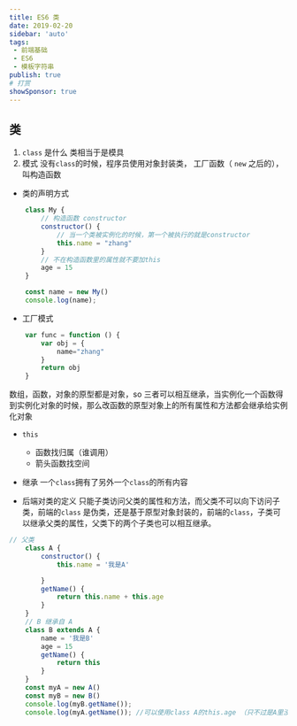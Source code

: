 ```yaml
---
title: ES6 类
date: 2019-02-20
sidebar: 'auto'
tags:
 - 前端基础
 - ES6
 - 模板字符串
publish: true
# 打赏
showSponsor: true
---
```

## 类

1. `class` 是什么
   类相当于是模具
2. 模式
   没有`class`的时候，程序员使用对象封装类， 工厂函数（ `new` 之后的），叫构造函数

- 类的声明方式

```js
    class My {
        // 构造函数 constructor
        constructor() {
            // 当一个类被实例化的时候，第一个被执行的就是constructor
            this.name = "zhang"
        }
        // 不在构造函数里的属性就不要加this
        age = 15
    }

    const name = new My()
    console.log(name);
```

- 工厂模式

```js
    var func = function () {
        var obj = {
            name="zhang"
        }
        return obj
    }
```

数组，函数，对象的原型都是对象，so 三者可以相互继承，当实例化一个函数得到实例化对象的时候，那么改函数的原型对象上的所有属性和方法都会继承给实例化对象

- `this`
  - 函数找归属（谁调用）
  - 箭头函数找空间

- 继承
一个`class`拥有了另外一个`class`的所有内容
- 后端对类的定义
只能子类访问父类的属性和方法，而父类不可以向下访问子类，前端的`class` 是伪类，还是基于原型对象封装的，前端的`class`，子类可以继承父类的属性，父类下的两个子类也可以相互继承。

```js
// 父类
    class A {
        constructor() {
            this.name = '我是A'

        }
        getName() {
            return this.name + this.age
        }
    }
    // B 继承自 A
    class B extends A {
        name = '我是B'
        age = 15
        getName() {
            return this
        }
    }
    const myA = new A()
    const myB = new B()
    console.log(myB.getName());
    console.log(myA.getName()); //可以使用class A的this.age （只不过是A里没有，所以说undefined 正常讲 A里的getName就不能成立）
```
